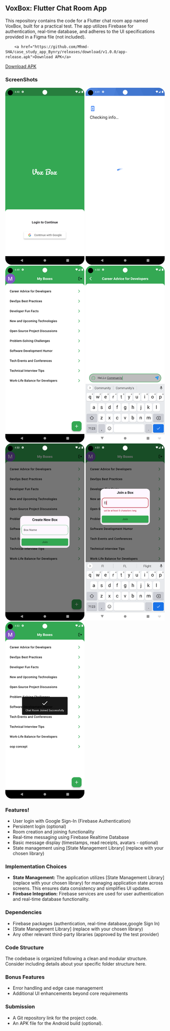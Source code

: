 ## VoxBox: Flutter Chat Room App

This repository contains the code for a Flutter chat room app named VoxBox, built for a practical
test. The app utilizes Firebase for authentication, real-time database, and adheres to the UI
specifications provided in a Figma file (not included).

        <a href="https://github.com/Mhmd-SHA/case_study_app_Bynry/releases/download/v1.0.0/app-release.apk">Download APK</a>

<a href="https://github.com/Mhmd-SHA/case_study_app_Bynry/releases/download/v1.0.0/app-release.apk">
Download APK</a>

### ScreenShots

<p float="left">
  <img src="/img.png" width="250"  alt=""/>
  <img src="/img_1.png" width="250"  alt=""/> 
  <img src="/img_2.png" width="250"  alt=""/>
  <img src="/img_3.png" width="250"  alt=""/>
  <img src="/img_4.png" width="250"  alt=""/>
  <img src="/img_5.png" width="250"  alt=""/>
  <img src="/img_6.png" width="250"  alt=""/>
</p>

### Features!

* User login with Google Sign-In (Firebase Authentication)
* Persistent login (optional)
* Room creation and joining functionality
* Real-time messaging using Firebase Realtime Database
* Basic message display (timestamps, read receipts, avatars - optional)
* State management using [State Management Library] (replace with your chosen library)

### Implementation Choices

* **State Management:** The application utilizes [State Management Library] (replace with your
  chosen library) for managing application state across screens. This ensures data consistency and
  simplifies UI updates.
* **Firebase Integration:** Firebase services are used for user authentication and real-time
  database functionality.

### Dependencies

* Firebase packages (authentication, real-time database,google Sign In)
* [State Management Library] (replace with your chosen library)
* Any other relevant third-party libraries (approved by the test provider)

### Code Structure

The codebase is organized following a clean and modular structure. Consider including details about
your specific folder structure here.

### Bonus Features

* Error handling and edge case management
* Additional UI enhancements beyond core requirements

### Submission

* A Git repository link for the project code.
* An APK file for the Android build (optional).





